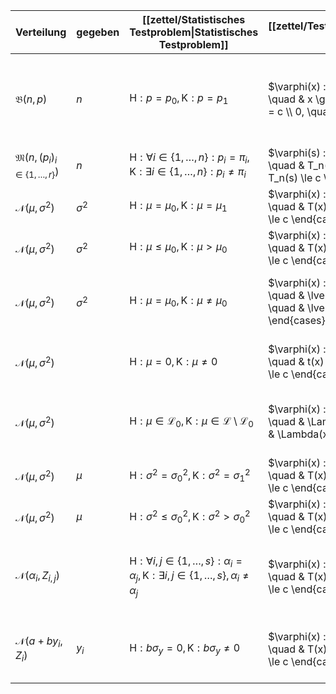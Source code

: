 | Verteilung | gegeben | [[zettel/Statistisches Testproblem\|Statistisches Testproblem]] | [[zettel/Testfunktion\|Testfunktion]] $\varphi$ | Teststatistik $T$ | Kritischer Wert $c$ | Randomisierungskonstante $\gamma$ |
|---|---|---|---|---|---|---|
| $\mathfrak{B}(n, p)$ | $n$ | $\text{H} : p = p_0, \text{K} : p = p_1$ | $\varphi(x) := \begin{cases} 1, \quad & x \gt c \\ \gamma, \quad & x = c \\ 0, \quad & x \lt c \end{cases}$ || $c := \min\{ x \in \{ 0, \dots, n \} \mid P_{p_0}(X \gt x) \le \alpha \}$ | $\gamma := \begin{cases} \frac{\alpha - P_{p_0}(X \gt c)}{P_{p_0}(X = c)} \in (0, 1], \quad & P_{p_0}(X \gt c) \lt \alpha \\ 0, \quad & P_{p_0}(X \gt c) = \alpha \end{cases}$ |
| $\mathfrak{M}(n, (p_i)_{i \in \{ 1, \dots, r \}})$ | $n$ | $\text{H} : \forall i \in \{ 1, \dots, n \} : p_i = \pi_i, \text{K} : \exists i \in \{ 1, \dots, n \} : p_i \ne \pi_i$ | $\varphi(s) := \begin{cases} 1, \quad & T_n(s) \gt c \\ 0, \quad & T_n(s) \le c \end{cases}$ | $T_n(s) := \sum_{i=1}^{r-1} \frac{(s_i - m\pi_i)^2}{m\pi_i}$ | $c := \chi_{r-1, 1-\alpha}^2$ ||
| $\mathcal{N}(\mu, \sigma^2)$ | $\sigma^2$ | $\text{H} : \mu = \mu_0, \text{K} : \mu = \mu_1$ | $\varphi(x) := \begin{cases} 1, \quad & T(x) \gt c \\ 0, \quad & T(x) \le c \end{cases}$ | $T(x) := \frac{1}{\sqrt{n\sigma^2}}\sum_{i=1}^n (x_i - \mu_0)$ | $c := \phi^{-1}(1-\alpha)$ ||
| $\mathcal{N}(\mu, \sigma^2)$ | $\sigma^2$ | $\text{H} : \mu \le \mu_0, \text{K} : \mu \gt \mu_0$ | $\varphi(x) := \begin{cases} 1, \quad & T(x) \gt c \\ 0, \quad & T(x) \le c \end{cases}$ | $T(x) := \frac{1}{\sqrt{n\sigma^2}}\sum_{i=1}^n (x_i - \mu_0)$ | $c := \phi^{-1}(1-\alpha)$ ||
| $\mathcal{N}(\mu, \sigma^2)$ | $\sigma^2$ | $\text{H} : \mu = \mu_0, \text{K} : \mu \ne \mu_0$ | $\varphi(x) := \begin{cases} 1, \quad & \lvert T(x) \rvert \gt c \\ 0, \quad & \lvert T(x) \rvert \le c \end{cases}$ | $T(x) := \frac{1}{\sqrt{n\sigma^2}}\sum_{i=1}^n (x_i - \mu_0)$ | $c := \phi^{-1}(1-\frac{\alpha}{2})$ ||
| $\mathcal{N}(\mu, \sigma^2)$ || $\text{H} : \mu = 0, \text{K} : \mu \ne 0$ | $\varphi(x) := \begin{cases} 1, \quad & t(x) \gt c \\ 0, \quad & t(x) \le c \end{cases}$ | $t(x) := \frac{\sqrt{n} \cdot \overline{x}}{\sqrt{\frac{1}{n-1} \sum_{i=1}^n (x_i - \overline{x})^2}}$ | $c := t_{n-1, 1-\frac{\alpha}{2}}$ ||
| $\mathcal{N}(\mu, \sigma^2)$ || $\text{H} : \mu \in \mathcal{L}_0, \text{K} : \mu \in \mathcal{L} \setminus \mathcal{L}_0$ | $\varphi(x) := \begin{cases} 1, \quad & \Lambda(x) \gt c \\ 0, \quad & \Lambda(x) \le c \end{cases}$ | $\Lambda(x) := \frac{\frac{1}{k-h} \lvert P_\mathcal{L}(x) - P_{\mathcal{L}_0}(x) \rvert^2}{\frac{1}{n-k} \lvert x - P_\mathcal{L}(x) \rvert^2}$ | $c := F_{k-h, n-k, 1-\alpha}^2$ ||
| $\mathcal{N}(\mu, \sigma^2)$ | $\mu$ | $\text{H} : \sigma^2 = \sigma_0^2, \text{K} : \sigma^2 = \sigma_1^2$ | $\varphi(x) := \begin{cases} 1, \quad & T(x) \gt c \\ 0, \quad & T(x) \le c \end{cases}$ | $T(x) := \sum_{i=1}^n \left( \frac{x_i - \mu}{\sigma_0} \right)^2$ | $c := \chi_{n, 1-\alpha}^2$ ||
| $\mathcal{N}(\mu, \sigma^2)$ | $\mu$ | $\text{H} : \sigma^2 \le \sigma_0^2, \text{K} : \sigma^2 \gt \sigma_0^2$ | $\varphi(x) := \begin{cases} 1, \quad & T(x) \gt c \\ 0, \quad & T(x) \le c \end{cases}$ | $T(x) := \sum_{i=1}^n \left( \frac{x_i - \mu}{\sigma_0} \right)^2$ | $c := \chi_{n, 1-\alpha}^2$ ||
| $\mathcal{N}(\alpha_i, Z_{i, j})$ || $\text{H} : \forall i, j \in \{ 1, \dots, s \} : \alpha_i = \alpha_j, \text{K} : \exists i, j \in \{ 1, \dots, s \}, \alpha_i \ne \alpha_j$ | $\varphi(x) := \begin{cases} 1, \quad & T(x) \gt c \\ 0, \quad & T(x) \le c \end{cases}$ | $T(x) := \frac{\frac{1}{s-1} \sum_{i=1}^s n_i (\overline{x_{i, \cdot}} - \overline{x})^2}{\frac{1}{n-s} \sum_{i=1}^s \sum_{j=1}^{n_i} (x_{i, j} - \overline{x_{i, \cdot}})^2}$ | $c := F_{s-1, n-1, 1-\alpha}$ ||
| $\mathcal{N}(a + by_i, Z_i)$ | $y_i$ | $\text{H} : b\sigma_y = 0, \text{K} : b\sigma_y \ne 0$ | $\varphi(x) := \begin{cases} 1, \quad & T(x) \gt c \\ 0, \quad & T(x) \le c \end{cases}$ | $T(x) := \frac{\sqrt{n} \cdot \lvert \overline{xt} \rvert}{\sqrt{\frac{1}{n-2} \sum_{i=1}^n (x_i - \overline{x} - \overline{xt} \cdot t_i)^2}}$ | $c := t_{n-2, 1-\frac{\alpha}{2}}$ ||